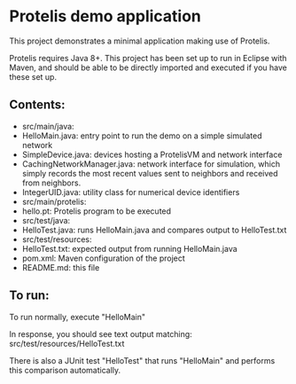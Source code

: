 # Protelis demo application

This project demonstrates a minimal application making use of Protelis.

Protelis requires Java 8+.  This project has been set up to run in Eclipse with Maven, and should be able to be 
directly imported and executed if you have these set up.

## Contents:

* src/main/java:
 * HelloMain.java: entry point to run the demo on a simple simulated network
 * SimpleDevice.java: devices hosting a ProtelisVM and network interface
 * CachingNetworkManager.java: network interface for simulation, which simply records the 
 	most recent values sent to neighbors and received from neighbors.
 * IntegerUID.java: utility class for numerical device identifiers
* src/main/protelis:
 * hello.pt: Protelis program to be executed
* src/test/java:
 * HelloTest.java: runs HelloMain.java and compares output to HelloTest.txt
* src/test/resources:
 * HelloTest.txt: expected output from running HelloMain.java
* pom.xml: Maven configuration of the project
* README.md: this file

## To run:

To run normally, execute "HelloMain"

In response, you should see text output matching:
	src/test/resources/HelloTest.txt
	
There is also a JUnit test "HelloTest"
that runs "HelloMain" and performs this comparison automatically.
